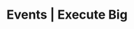 ---
type: events
layout: single

title: Events | Execute Big
description: We've organized innovative, purpose-driven events impacting thousands of students. We want to help schools like yours to start your own.
keywords: execute,education,private school,hackathon,non-profit,innovation,program,programming,coding,school,impact,create
card: img/cards/card.png
video: /media/chicago.mp4

---